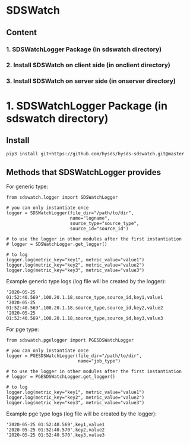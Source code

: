 # SDSWatch

## Content
### 1. SDSWatchLogger Package (in sdswatch directory)
### 2. Install SDSWatch on client side (in onclient directory)
### 3. Install SDSWatch on server side (in onserver directory)


# 1. SDSWatchLogger Package (in sdswatch directory)

## Install
```
pip3 install git+https://github.com/hysds/hysds-sdswatch.git@master
```

## Methods that SDSWatchLogger provides
For generic type:
```
from sdswatch.logger import SDSWatchLogger

# you can only instantiate once
logger = SDSWatchLogger(file_dir="/path/to/dir", 
                        name="logname", 
                        source_type="source_type", 
                        source_id="source_id")

# to use the logger in other modules after the first instantiation
# logger = SDSWatchLogger.get_logger()

# to log 
logger.log(metric_key="key1", metric_value="value1")
logger.log(metric_key="key2", metric_value="value2")
logger.log(metric_key="key3", metric_value="value3")

```
Example generic type logs (log file will be created by the logger):
```
'2020-05-25 01:52:40.569',100.20.1.18,source_type,source_id,key1,value1
'2020-05-25 01:52:40.569',100.20.1.18,source_type,source_id,key2,value2
'2020-05-25 01:52:40.569',100.20.1.18,source_type,source_id,key3,value3
```
For pge type:
```
from sdswatch.pgelogger import PGESDSWatchLogger

# you can only instantiate once
logger = PGESDSWatchLogger(file_dir="/path/to/dir", 
                           name="job_type")

# to use the logger in other modules after the first instantiation
# logger = PGESDSWatchLogger.get_logger()

# to log
logger.log(metric_key="key1", metric_value="value1")
logger.log(metric_key="key2", metric_value="value2")
logger.log(metric_key="key3", metric_value="value3")
```
Example pge type logs (log file will be created by the logger):
```
'2020-05-25 01:52:40.569',key1,value1
'2020-05-25 01:52:40.570',key2,value2
'2020-05-25 01:52:40.570',key3,value3
```

